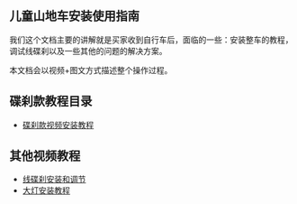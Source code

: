 ## 儿童山地车安装使用指南
我们这个文档主要的讲解就是买家收到自行车后，面临的一些：安装整车的教程，调试线碟刹以及一些其他的问题的解决方案。

本文档会以视频+图文方式描述整个操作过程。

## 碟刹款教程目录
 - [碟刹款视频安装教程](/guide/anzhuang.md)
## 其他视频教程
 - [线碟刹安装和调节](/guide/xiandiesha.md)
 - [大灯安装教程](/guide/dadeng.md)
